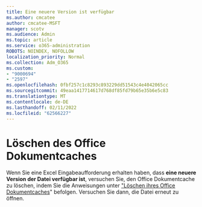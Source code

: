 ```yaml
---
title: Eine neuere Version ist verfügbar
ms.author: cmcatee
author: cmcatee-MSFT
manager: scotv
ms.audience: Admin
ms.topic: article
ms.service: o365-administration
ROBOTS: NOINDEX, NOFOLLOW
localization_priority: Normal
ms.collection: Adm_O365
ms.custom:
- "9000694"
- "2597"
ms.openlocfilehash: 0fbf257c1c8293c893229dd51543c4e4042065cc
ms.sourcegitcommit: 49eaa1417714617d768df85fd79b65e35b6e5c83
ms.translationtype: MT
ms.contentlocale: de-DE
ms.lasthandoff: 02/11/2022
ms.locfileid: "62566227"
---
```

# <a name="delete-the-office-document-cache"></a>Löschen des Office Dokumentcaches

Wenn Sie eine Excel Eingabeaufforderung erhalten haben, dass **eine neuere Version der Datei verfügbar ist**, versuchen Sie, den Office Dokumentcache zu löschen, indem Sie die Anweisungen unter ["Löschen ihres Office Dokumentcaches](https://support.microsoft.com/topic/delete-your-office-document-cache-b1d3765e-d71b-4bb8-99ca-acd22c42995d)" befolgen. Versuchen Sie dann, die Datei erneut zu öffnen.
